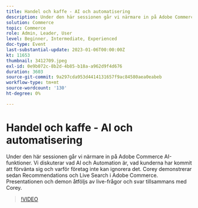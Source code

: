 ```yaml
---
title: Handel och kaffe - AI och automatisering
description: Under den här sessionen går vi närmare in på Adobe Commerce AI-funktioner. Vi diskuterar vad AI och Automation är, vad kunderna har kommit att förvänta sig och varför företag inte kan ignorera det. Corey demonstrerar sedan Recommendations och Live Search i Adobe Commerce. Presentationen och demon åtföljs av live-frågor och svar tillsammans med Corey.
solution: Commerce
topic: Commerce
role: Admin, Leader, User
level: Beginner, Intermediate, Experienced
doc-type: Event
last-substantial-update: 2023-01-06T00:00:00Z
kt: 11653
thumbnail: 3412709.jpeg
exl-id: 0e9b072c-8b2d-4b85-b18a-a962d9f4d676
duration: 3603
source-git-commit: 9a297cda953d4414131657f9ac84580aea0eabeb
workflow-type: tm+mt
source-wordcount: '130'
ht-degree: 0%

---
```


# Handel och kaffe - AI och automatisering

Under den här sessionen går vi närmare in på Adobe Commerce AI-funktioner. Vi diskuterar vad AI och Automation är, vad kunderna har kommit att förvänta sig och varför företag inte kan ignorera det. Corey demonstrerar sedan Recommendations och Live Search i Adobe Commerce. Presentationen och demon åtföljs av live-frågor och svar tillsammans med Corey.

>[!VIDEO](https://video.tv.adobe.com/v/3412709/?quality=12&learn=on)
